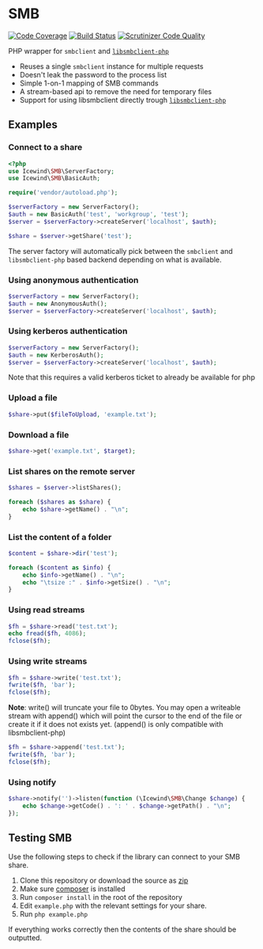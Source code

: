 SMB
===

[![Code Coverage](https://scrutinizer-ci.com/g/icewind1991/SMB/badges/coverage.png?b=master)](https://scrutinizer-ci.com/g/icewind1991/SMB/?branch=master)
[![Build Status](https://travis-ci.org/icewind1991/SMB.svg?branch=master)](https://travis-ci.org/icewind1991/SMB)
[![Scrutinizer Code Quality](https://scrutinizer-ci.com/g/icewind1991/SMB/badges/quality-score.png?b=master)](https://scrutinizer-ci.com/g/icewind1991/SMB/?branch=master)

PHP wrapper for `smbclient` and [`libsmbclient-php`](https://github.com/eduardok/libsmbclient-php)

- Reuses a single `smbclient` instance for multiple requests
- Doesn't leak the password to the process list
- Simple 1-on-1 mapping of SMB commands
- A stream-based api to remove the need for temporary files
- Support for using libsmbclient directly trough [`libsmbclient-php`](https://github.com/eduardok/libsmbclient-php)

Examples
----

### Connect to a share ###

```php
<?php
use Icewind\SMB\ServerFactory;
use Icewind\SMB\BasicAuth;

require('vendor/autoload.php');

$serverFactory = new ServerFactory();
$auth = new BasicAuth('test', 'workgroup', 'test');
$server = $serverFactory->createServer('localhost', $auth);

$share = $server->getShare('test');
```

The server factory will automatically pick between the `smbclient` and `libsmbclient-php`
based backend depending on what is available.

### Using anonymous authentication ### 

```php
$serverFactory = new ServerFactory();
$auth = new AnonymousAuth();
$server = $serverFactory->createServer('localhost', $auth);
```

### Using kerberos authentication ###

```php
$serverFactory = new ServerFactory();
$auth = new KerberosAuth();
$server = $serverFactory->createServer('localhost', $auth);
```

Note that this requires a valid kerberos ticket to already be available for php

### Upload a file ###

```php
$share->put($fileToUpload, 'example.txt');
```

### Download a file ###

```php
$share->get('example.txt', $target);
```

### List shares on the remote server ###

```php
$shares = $server->listShares();

foreach ($shares as $share) {
	echo $share->getName() . "\n";
}
```

### List the content of a folder ###

```php
$content = $share->dir('test');

foreach ($content as $info) {
	echo $info->getName() . "\n";
	echo "\tsize :" . $info->getSize() . "\n";
}
```

### Using read streams

```php
$fh = $share->read('test.txt');
echo fread($fh, 4086);
fclose($fh);
```

### Using write streams

```php
$fh = $share->write('test.txt');
fwrite($fh, 'bar');
fclose($fh);
```

**Note**: write() will truncate your file to 0bytes. You may open a writeable stream with append() which will point
the cursor to the end of the file or create it if it does not exists yet. (append() is only compatible with libsmbclient-php)
```php
$fh = $share->append('test.txt');
fwrite($fh, 'bar');
fclose($fh);
```


### Using notify

```php
$share->notify('')->listen(function (\Icewind\SMB\Change $change) {
	echo $change->getCode() . ': ' . $change->getPath() . "\n";
});
```

## Testing SMB

Use the following steps to check if the library can connect to your SMB share.

1. Clone this repository or download the source as [zip](https://github.com/icewind1991/SMB/archive/master.zip)
2. Make sure [composer](https://getcomposer.org/) is installed
3. Run `composer install` in the root of the repository
4. Edit `example.php` with the relevant settings for your share.
5. Run `php example.php`

If everything works correctly then the contents of the share should be outputted.
